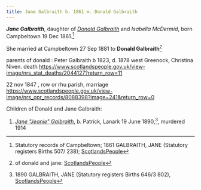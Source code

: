 ```yaml
---
title: Jane Galbraith b. 1861 m. Donald Galbraith
---
```

***Jane Galbraith***, daughter of *[Donald Galbraith](galbraith-donald-1831-isabella-mcdermid.md)* and *Isabella McDermid*,
born Campbeltown 19 Dec 1861.[^birth]

She married at Campbeltown 27 Sep 1881 to **Donald Galbraith**[^marriage]

parents of donald :  Peter Galbraith b 1823, d. 1878 west Greenock, Christina Niven.  death https://www.scotlandspeople.gov.uk/view-image/nrs_stat_deaths/2044127?return_row=11

22 nov 1847 , row or rhu parish, marriage https://www.scotlandspeople.gov.uk/view-image/nrs_opr_records/8088398?image=241&return_row=0


Children of Donald and Jane Galbraith:

1. *[Jane "Jeanie" Galbraith](galbraith-jane-1890.md)*, b. Patrick, Lanark 19 June 1890,[^jane-birth], murdered 1914

[^birth]: Statutory records of Campbeltown; 1861 GALBRAITH, JANE (Statutory registers Births 507/ 238); [ScotlandsPeople](https://www.scotlandspeople.gov.uk/view-image/nrs_stat_births/39390506)

[^marriage]: of donald and jane: [ScotlandsPeople](https://www.scotlandspeople.gov.uk/view-image/nrs_stat_marriages/9916482)

[^jane-birth]: 1890 GALBRAITH, JANE (Statutory registers Births 646/3 802), [ScotlandsPeople](https://www.scotlandspeople.gov.uk/view-image/nrs_stat_births/43232495)

